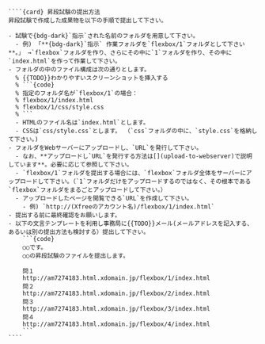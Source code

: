 `````{div} taskcard
````{card} 昇段試験の提出方法
昇段試験で作成した成果物を以下の手順で提出して下さい。

- 試験で{bdg-dark}`指示`された名前のフォルダを用意して下さい。
  - 例) 「**{bdg-dark}`指示` 作業フォルダを`flexbox/1`フォルダとして下さい**。」 →`flexbox`フォルダを作り、さらにその中に`1`フォルダを作り、その中に`index.html`を作って作業して下さい。
- フォルダの中のファイル構成は次の通りとします。
  % {{TODO}}わかりやすいスクリーンショットを挿入する
  % ```{code}
  % 指定のフォルダ名が`flexbox/1`の場合：
  % flexbox/1/index.html
  % flexbox/1/css/style.css
  % ```
  - HTMLのファイル名は`index.html`とします。
  - CSSは`css/style.css`とします。 （`css`フォルダの中に、`style.css`を格納して下さい。)
- フォルダをWebサーバーにアップロードし、`URL`を発行して下さい。
  - なお、**アップロードし`URL`を発行する方法は[](upload-to-webserver)で説明しています**。必要に応じて参照して下さい。
  - `flexbox/1`フォルダを提出する場合には、`flexbox`フォルダ全体をサーバーにアップロードして下さい。（`1`フォルダだけをアップロードするのではなく、その根本である`flexbox`フォルダをまるごとアップロードして下さい。）
  - アップロードしたページを閲覧できる`URL`を作成して下さい。
    - 例) `http://(Xfreeのアカウント名)/flexbox/1/index.html`
- 提出する前に最終確認をお願いします。
- 以下の文言テンプレートを利用し事務局に{{TODO}}メール(メールアドレスを記入する、あるいは別の提出方法も検討する）提出して下さい。
	```{code}
	○○です。
	○○の昇段試験のファイルを提出します。
	
	問１
	http://am7274183.html.xdomain.jp/flexbox/1/index.html
	問２
	http://am7274183.html.xdomain.jp/flexbox/2/index.html
	問３
	http://am7274183.html.xdomain.jp/flexbox/3/index.html
	問４
	http://am7274183.html.xdomain.jp/flexbox/4/index.html
	```
````
`````
